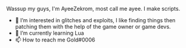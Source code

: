 Wassup my guys, I'm AyeeZekrom, most call me ayee. I make scripts.
- 👀 I’m interested in glitches and exploits, I like finding things then patching them with the help of the game owner or game devs.
- 🌱 I’m currently learning Lua
- 📫 How to reach me Gold#0006

<!---
AyeeZekrom/AyeeZekrom is a ✨ special ✨ repository because its `README.md` (this file) appears on your GitHub profile.
You can click the Preview link to take a look at your changes.
--->
